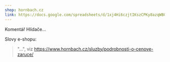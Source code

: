 ```yaml
---
shop: hornbach.cz
link: https://docs.google.com/spreadsheets/d/1xj4Hi6czjtIKszCPKy8azqWBG0hwZzbU17s7xVQpXPc/edit?usp=sharing
---
```


Komentář Hlídače...

Slovy e-shopu:

> "...", viz https://www.hornbach.cz/sluzby/podrobnosti-o-cenove-zaruce/
